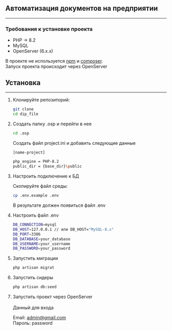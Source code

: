 ## Автоматизация документов на предприятии 

--- 


### Требования к установке проекта 
- PHP -> 8.2 
- MySQL
- OpenServer (6.x.x)

В проекте не используется <u>npm</u> и <u>composer</u>.<br>
Запуск проекта происходит через OpenServer


## Установка

---

1. Клонируйте репозиторий:

   ```bash
   git clone 
   cd dip_file
   ```
2. Создать папку .osp и перейти в нее
    ```bash
   cd .osp
   ```
    Создать файл project.ini и добавить следующие данные   
    ```bash
   [name-project]

    php_engine = PHP-8.2
    public_dir = {base_dir}\public
   ```
3. Настроить подключение к БД

   Скопируйте файл среды:

    ```bash
    cp .env.example .env
   ```
   В результате должен появиться файл .env


4. Настроить файл .env

    ```bash
    DB_CONNECTION=mysql
    DB_HOST=127.0.0.1 // или DB_HOST="MySQL-8.x"
    DB_PORT=3306
    DB_DATABASE=your_database
    DB_USERNAME=your_username
    DB_PASSWORD=your_password
    ```
5. Запустить миграции 

    ```bash
    php artisan migrat
   ```
   
6. Запустить сидеры
    ```bash
    php artisan db:seed    
   ```

7. Запустить проект через OpenServer
   <br>
   <br>
    Данный для входа

    Email: admin@gmail.com <br>
    Пароль: password
   
